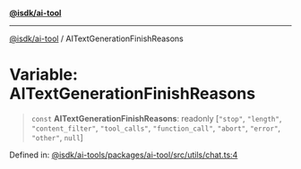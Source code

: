 [**@isdk/ai-tool**](../README.md)

***

[@isdk/ai-tool](../globals.md) / AITextGenerationFinishReasons

# Variable: AITextGenerationFinishReasons

> `const` **AITextGenerationFinishReasons**: readonly \[`"stop"`, `"length"`, `"content_filter"`, `"tool_calls"`, `"function_call"`, `"abort"`, `"error"`, `"other"`, `null`\]

Defined in: [@isdk/ai-tools/packages/ai-tool/src/utils/chat.ts:4](https://github.com/isdk/ai-tool.js/blob/fb1809b53cc75a30928176c26910792b6b8a96e1/src/utils/chat.ts#L4)
